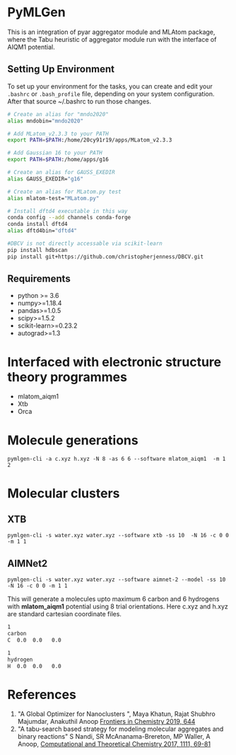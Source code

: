 # PyMLGen
This is an integration of pyar aggregator module and MLAtom package, where the Tabu heuristic of aggregator module run with the interface of AIQM1 potential.

## Setting Up Environment

To set up your environment for the tasks, you can create and edit your `.bashrc` or `.bash_profile` file, depending on your system configuration. After that source ~/.bashrc to run those changes.

```bash
# Create an alias for "mndo2020"
alias mndobin="mndo2020"

# Add MLatom_v2.3.3 to your PATH
export PATH=$PATH:/home/20cy91r19/apps/MLatom_v2.3.3

# Add Gaussian 16 to your PATH
export PATH=$PATH:/home/apps/g16

# Create an alias for GAUSS_EXEDIR
alias GAUSS_EXEDIR="g16"

# Create an alias for MLatom.py test
alias mlatom-test="MLatom.py"

```

```bash
# Install dftd4 executable in this way
conda config --add channels conda-forge
conda install dftd4
alias dftd4bin="dftd4"
```

```bash
#DBCV is not directly accessable via scikit-learn
pip install hdbscan
pip install git+https://github.com/christopherjenness/DBCV.git
```

## Requirements 
* python >= 3.6
* numpy>=1.18.4
* pandas>=1.0.5
* scipy>=1.5.2
* scikit-learn>=0.23.2
* autograd>=1.3

# Interfaced with electronic structure theory programmes
- mlatom_aiqm1
- Xtb
- Orca

# Molecule generations 

```pymlgen-cli -a c.xyz h.xyz -N 8 -as 6 6 --software mlatom_aiqm1  -m 1 2 ```

# Molecular clusters

## XTB
```pymlgen-cli -s water.xyz water.xyz --software xtb -ss 10  -N 16 -c 0 0 -m 1 1```
## AIMNet2
```pymlgen-cli -s water.xyz water.xyz --software aimnet-2 --model -ss 10  -N 16 -c 0 0 -m 1 1```

This will generate a molecules  upto maximum 6 carbon and 6 hydrogens with **mlatom_aiqm1** potential using 8 trial orientations.
Here c.xyz and h.xyz are standard cartesian coordinate files. 
```bash
1
carbon
C  0.0  0.0   0.0
```
```bash
1
hydrogen
H  0.0  0.0   0.0
```


# References

1. "A Global Optimizer for Nanoclusters ", Maya Khatun, Rajat Shubhro Majumdar, Anakuthil Anoop <a href="https://www.frontiersin.org/articles/10.3389/fchem.2019.00644/full">Frontiers in Chemistry 2019, 644</a>
1. "A tabu-search based strategy for modeling molecular aggregates and binary reactions" S Nandi, SR McAnanama-Brereton, MP Waller, A Anoop, <a href="https://www.sciencedirect.com/science/article/pii/S2210271X17301627">Computational and Theoretical Chemistry 2017, 1111, 69-81</a>  
